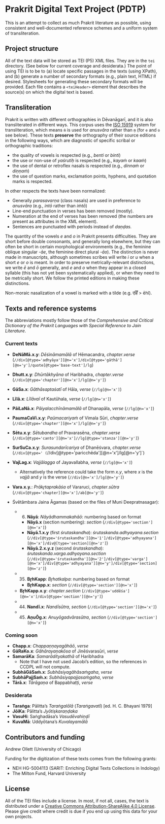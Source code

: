# Prakrit Digital Text Project (PDTP)

This is an attempt to collect as much Prakrit literature as possible, using consistent and well-documented reference schemes and a uniform system of transliteration. 

## Project structure

All of the text data will be stored as TEI (P5) XML files. They are in the `tei` directory. (See below for current coverage and desiderata.) The point of using TEI is to be to (a) locate specific passages in the texts (using XPath), and (b) generate a number of secondary formats (e.g., plain text, HTML) if desired. Stylesheets for generating these secondary formats will be provided. Each file contains a `<teiHeader>` element that describes the source(s) on which the digital text is based.

## Transliteration

Prakrit is written with different orthographies in Dēvanāgarī, and it is also transliterated in different ways. This corpus uses the [ISO 15919](https://en.wikipedia.org/wiki/ISO_15919) system for transliteration, which means `ṁ` is used for *anusvāra* rather than `ṃ` (for `e` and `o` see below). These texts **preserve** the orthography of their source editions in the following ways, which are diagnostic of specific scribal or orthographic traditions:
- the quality of vowels is respected (e.g., *benti* or *binti*)
- the use or non-use of *yaśrutiḥ* is respected (e.g., *kayaṁ* or *kaaṁ*)
- the use of dental or retroflex nasals is respected (e.g., *dinnaṁ* or *diṇṇaṁ*)
- the use of question marks, exclamation points, hyphens, and quotation marks is respected.

In other respects the texts have been normalized:
- Generally *parasavarṇa* (class nasals) are used in preference to *anusvāra* (e.g., *intō* rather than *iṁtō*)
- Line-end punctuation in verses has been removed (mostly).
- Numeration at the end of verses has been removed (the numbers are present as attributes in the XML element).
- Sentences are punctuated with periods instead of *daṇḍas.*

The quantity of the vowels *e* and *o* in Prakrit presents difficulties. They are short before double consonants, and generally long elsewhere, but they can often be short in certain morphological environments (e.g., the feminine oblique singular *-āe*, the feminine direct plural *-āo*). The distinction is never made in manuscripts, although sometimes scribes will write *i* or *u* when a short *e* or *o* is meant. In order to preserve metrically-relevant distinctions, we write *ē* and *ō* generally, and *e* and *o* when they appear in a closed syllable (this has not yet been systematically applied), or when they need to be metrically short. We follow the printed editions in making these distinctions.

Non-moraic nasalization of a vowel is marked with a tilde (e.g. एहिँ > ēhĩ).

## Texts and reference systems

The abbreviations mostly follow those of the *Comprehensive and Critical Dictionary of the Prakrit Languages with Special Reference to Jain Literature*.

### Current texts

- **DeNāMā.x.y**: *Dēśināmamālā* of Hēmacandra, *chapter*.*verse* (`//div[@type='adhyāya'][@n='x']/div[@type='gāthā'][@n='y']/quote[@type='base-text']/lg`)
- **Dhutt.x.y**: *Dhūrtākhyāna* of Haribhadra, *chapter*.*verse* (`//div[@type='chapter'][@n='x']/lg[@n='y']`)
- **GāSa.x**: *Gāthāsaptaśatī* of Hāla, *verse* (`//lg[@n='x']`)
- **Līlā.x**: *Līlāvaī* of Kautūhala, *verse* (`//lg[@n='x']`)
- **PāiLaNā.x**: *Pāiyalacchīnāmamālā* of Dhanapāla, *verse* (`//lg[@n='x']`)
- **PaumaCaVi.x.y**: *Paümacariyaṁ* of Vimala Sūri, *chapter*.*verse* (`//div[@type='chapter'][@n='x']/lg[@n='y']`)
- **Sētu.x.y**: *Sētubandha* of Pravarasēna, *chapter*.*verse* (`//div[@type='canto'][@n='x']//lg[@type='stanza'][@n='y']`)
- **SurSuCa.x.y**: *Surasundarīcariya* of Dhanēśvara, *chapter*.*verse* (`//div[@type=' (`//div[@type='paricchēda'][@n='x']/lg[@n='y']`)
- **VajLag.x**: *Vajjālagga* of Jayavallabha, *verse* (`//lg[@n='x']`)
    - Alternatively the reference could take the form *x.y*, where *x* is the *vajjā* and *y* is the verse (`//div[@n='x']/lg[@n='y']`)
- **Vara.x.y.**: *Prākr̥taprakāśa* of Vararuci, *chapter*.*sūtra* (`//div[@type='chapter][@n='x']/ab[@n='y']`)

- Śvētāmbara Jaina Āgamas (based on the files of Muni Deepratnasagar):
    - 06. **Nāyā**: *Nāyādhammakahāō*: numbering based on format
        - **Nāyā.x** (section numbering): *section* (`//div[@type='section'][@n='x']`)
        - **Nāyā.1.x.y** (first *śrutaskandha*): *śrutaskanda*.*adhyayana*.*section* (`//div[@type='śrutaskandha'][@n='1']/div[@type='adhyayana'][@n='x']/div@[type='section][@n='z']`)
        - **Nāyā.2.x.y.z** (second *śrutaskandha*): *śrutaskanda*.*varga*.*adhyayana*.*section* (`//div[@type='śrutaskandha'][@n='2']/div[@type='varga'][@n='x']/div[@type='adhyayana'][@n='y']/div[@type='section][@n='z']`)
    - 35. **Br̥hKapp**: *Br̥hatkalpa*: numbering based on format
        - **Br̥hKapp.x**: *section* (`//div[@type='section'][@n='x']`)
	- **Br̥hKapp.x.y**: *chapter*.*section* (`//div[@type='uddēśa'][@n='x']/div[@type='section'][@n='y']`)
    - 44. **Nandī.x**: *Nandīsūtra*, *section* (`//div[@type='section'][@n='x']`)
    - 45. **AṇuŌg.x**: *Anuyōgadvārasūtra*, *section* (`//div[@type='section'][@n='x']`)

### Coming soon

- **Chapp.x**: *Chappaṇṇayagāhāō*, *verse*
- **GāRaKo.x**: *Gāhārayaṇakōsa* of Jinēśvarasūri, *verse*
- **SamarāKa**: *Samarādityakathā* of Haribhadra 
    - Note that I have not used Jacobi’s edition, so the references in CCDPL will not compute.
- **SubhāGāSaṁ.x**: *Subhāsiyagāhāsaṁgaha*, *verse*
- **SubhāPajjSaṁ.x**: *Subhāsiyapajjasaṁgaha*, *verse*
- **Tārā.x**: *Tārāgaṇa* of Bappabhaṭṭi, *verse*

### Desiderata

- **Taraṅga**: Pālitta’s *Taraṅgalōlā* (*Taraṅgavatī*) [ed. H. C. Bhayani 1979]
- **JōiKa**: Pālitta’s *Jyōtiṣkaraṇḍaka*
- **VasuHi**: Saṅghadāsa’s *Vasudēvahiṇḍī*
- **KuvaMā**: Uddyōtana’s *Kuvalayamālā*

## Contributors and funding

Andrew Ollett (University of Chicago)

Funding for the digitization of these texts comes from the following grants:
- NEH HG-5004113 (SARIT: Enriching Digital Texts Collections in Indology)
- The Milton Fund, Harvard University

## License

All of the TEI files include a license. In most, if not all, cases, the text is distributed under a [Creative Commons Attribution-ShareAlike 4.0 License](https://creativecommons.org/licenses/by-sa/4.0/). Please give credit where credit is due if you end up using this data for your own projects.

